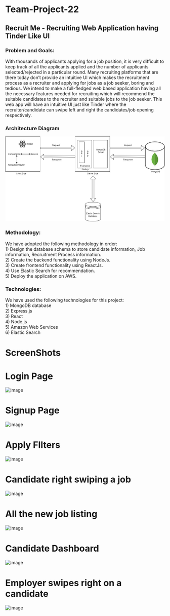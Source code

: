 # Team-Project-22
<h2>Recruit Me - Recruiting Web Application having Tinder Like UI</h2>

<h3>Problem and Goals:</h3>
With thousands of applicants applying for a job position, it is very difficult to keep track of all the applicants applied and the number of 	applicants selected/rejected in a particular round. Many recruiting platforms that are there today don’t provide an intuitive UI which makes the recruitment process as a recruiter and applying for jobs as a job seeker, boring and tedious. We intend to make a full-fledged web based application having all the necessary features needed for recruiting which will recommend the suitable candidates to the recruiter and suitable jobs to the job seeker. This web app will have an intuitive UI just like Tinder where the recruiter/candidate can swipe left and right the candidates/job opening respectively.<br>


<h3>Architecture Diagram</h3>

![Architecture Diagram](CMPE272_Architecture_Diagram.jpg)

<h3>Methodology:</h3>
We have adopted the following methodology in order:<br>
1)	Design the database schema to store candidate information, Job information, Recruitment Process information.<br>
2)	Create the backend functionality using NodeJs.<br>
3)	Create frontend functionality using ReactJs.<br>
4)	Use Elastic Search for recommendation.<br>
5)	Deploy the application on AWS.<br>

<h3>Technologies:</h3>
We have used the following technologies for this project:<br>
1)	MongoDB database<br>
2)	Express.js<br>
3)	React<br>
4)	Node.js<br>
5)	Amazon Web Services<br>
6)	Elastic Search<br>

# ScreenShots

<h1>Login Page</h1>

![image](https://user-images.githubusercontent.com/26499781/144992685-5238ada4-3d99-4b99-bfcc-3c230e2b9d7f.png)


<h1>Signup Page</h1>

![image](https://user-images.githubusercontent.com/26499781/144992779-6f1de96b-c3b5-4c5e-9bc8-1fc8cdfb9af0.png)

<h1>Apply FIlters</h1>

![image](https://user-images.githubusercontent.com/26499781/144992981-f0e70233-be95-4441-bd15-c4876988d863.png)

<h1>Candidate right swiping a job</h1>

![image](https://user-images.githubusercontent.com/26499781/144994344-f0f6ee8c-3b11-47a6-b342-816a8ef19a1d.png)

<h1>All the new job listing</h1>

![image](https://user-images.githubusercontent.com/26499781/144993403-40b107e4-1c65-4288-855f-2ad5b4461b5e.png)

<h1>Candidate Dashboard</h1>

![image](https://user-images.githubusercontent.com/26499781/144993573-2ce4ba4a-032a-4d97-a42d-a763ebb41f4d.png)

<h1>Employer swipes right on a candidate</h1>

![image](https://user-images.githubusercontent.com/26499781/144993920-0acea2b6-2ff1-4246-a09e-65ce6baaba29.png)



